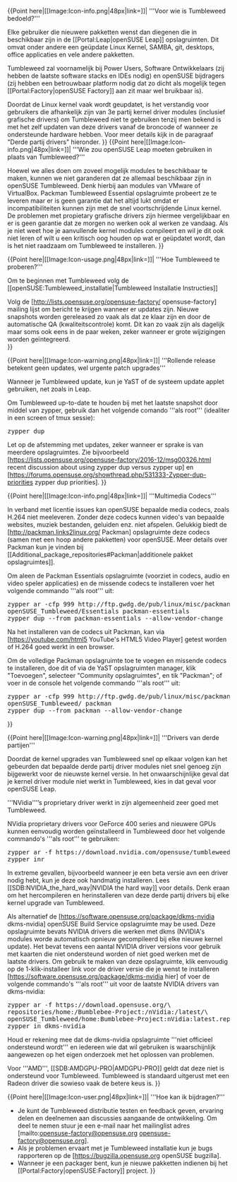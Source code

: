 {{Point here|[[Image:Icon-info.png|48px|link=]]|
'''Voor wie is Tumbleweed bedoeld?'''

Elke gebruiker die nieuwere pakketten wenst dan diegenen die in beschikbaar zijn in de [[Portal:Leap|openSUSE Leap]] opslagruimten.  Dit omvat onder andere een geüpdate Linux Kernel, SAMBA, git, desktops, office applicaties en vele andere pakketten.

Tumbleweed zal voornamelijk bij Power Users, Software Ontwikkelaars (zij hebben de laatste software stacks en IDEs nodig) en openSUSE bijdragers (zij hebben een betrouwbaar platform nodig dat zo dicht als mogelijk tegen [[Portal:Factory|openSUSE Factory]] aan zit maar wel bruikbaar is).

Doordat de Linux kernel vaak wordt geupdatet, is het verstandig voor gebruikers die afhankelijk zijn van 3e partij kernel driver modules (inclusief grafische drivers) om Tumbleweed niet te gebruiken tenzij men bekend is met het zelf updaten van deze drivers vanaf de broncode of wanneer ze ondersteunde hardware hebben. Voor meer details kijk in de paragraaf "Derde partij drivers" hieronder.
}}
{{Point here|[[Image:Icon-info.png|48px|link=]]|
'''Wie zou openSUSE Leap moeten gebruiken in plaats van Tumbleweed?'''

Hoewel we alles doen om zoveel mogelijk modules te beschikbaar te maken, kunnen we niet garanderen dat ze allemaal beschikbaar zijn in openSUSE Tumbleweed. Denk hierbij aan modules van VMware of VirtualBox. Packman Tumbleweed Essential opslagruimte probeert ze te leveren maar er is geen garantie dat het altijd lukt omdat er incompatibiliteiten kunnen zijn met de snel voortschrijdende Linux kernel. De problemen met propietary grafische drivers zijn hiermee vergelijkbaar en er is geen garantie dat ze morgen no werken ook al werken ze vandaag. Als je niet weet hoe je aanvullende kernel modules compileert en wil je dit ook niet leren of wilt u een kritisch oog houden op wat er geüpdatet wordt, dan is het niet raadzaam om Tumbleweed te installeren.
}}

{{Point here|[[Image:Icon-usage.png|48px|link=]]|
'''Hoe Tumbleweed te proberen?'''

Om te beginnen met Tumbleweed volg de [[openSUSE:Tumbleweed_installatie|Tumbleweed Installatie Instructies]]

Volg de [http://lists.opensuse.org/opensuse-factory/ opensuse-factory] mailing lijst om bericht te krijgen wanneer er updates zijn. Nieuwe snapshots worden gereleased zo vaak als dat ze klaar zijn en door de automatische QA (kwaliteitscontrole) komt. Dit kan zo vaak zijn als dagelijk maar soms ook eens in de paar weken, zeker wanneer er grote wijzigingen worden geïntegreerd.  
}}

{{Point here|[[Image:Icon-warning.png|48px|link=]]|
'''Rollende release betekent geen updates, wel urgente patch upgrades'''

Wanneer je Tumbleweed update, kun je YaST of de systeem update applet gebruiken, net zoals in Leap.

Om Tumbleweed up-to-date te houden bij met het laatste snapshot door middel van zypper, gebruik dan het volgende comando '''als root''' (idealiter in een screen of tmux sessie):

<pre>zypper dup</pre>

Let op de afstemming met updates, zeker wanneer er sprake is van meerdere opslagruimtes.  Zie bijvoorbeeld [https://lists.opensuse.org/opensuse-factory/2016-12/msg00326.html recent discussion about using zypper dup versus zypper up] en [https://forums.opensuse.org/showthread.php/531333-Zypper-dup-priorities zypper dup priorities].
}}

{{Point here|[[Image:Icon-info.png|48px|link=]]|
'''Multimedia Codecs'''

In verband met licentie issues kan openSUSE bepaalde media codecs, zoals H.264 niet meeleveren. Zonder deze codecs kunnen video's van bepaalde websites, muziek bestanden, geluiden enz. niet afspelen. Gelukkig biedt de [http://packman.links2linux.org/ Packman] opslagruimte deze codecs (samen met een hoop andere pakketten) voor openSUSE. Meer details over Packman kun je vinden bij [[Additional_package_repositories#Packman|additionele pakket opslagruimtes]].

Om aleen de Packman Essentials opslagruimte (voorziet in codecs, audio en video speler applicaties) en de missende codecs te installeren voer het volgende commando '''als root''' uit:

<pre>zypper ar -cfp 999 http://ftp.gwdg.de/pub/linux/misc/packman/suse/\
openSUSE_Tumbleweed/Essentials packman-essentials
zypper dup --from packman-essentials --allow-vendor-change</pre>

Na het installeren van de codecs uit Packman, kan via [https://youtube.com/html5 YouTube's HTML5 Video Player] getest worden of H.264 goed werkt in een browser.

Om de volledige Packman opslagruimte toe te voegen en missende codecs te installeren, doe dit of via de YaST opslagruimten manager, klik "Toevoegen", selecteer "Community opslagruimtes", en tik "Packman"; of voer in de console het volgende commando '''als root''' uit:

<pre>zypper ar -cfp 999 http://ftp.gwdg.de/pub/linux/misc/packman/suse/\
openSUSE_Tumbleweed/ packman
zypper dup --from packman --allow-vendor-change</pre>

}}

{{Point here|[[Image:Icon-warning.png|48px|link=]]|
'''Drivers van derde partijen'''

Doordat de kernel upgrades van Tumbleweed snel op elkaar volgen kan het gebeurden dat bepaalde derde partij driver modules niet snel genoeg zijn bijgewerkt voor de nieuwste kernel versie. In het onwaarschijnlijke geval dat je kernel driver module niet werkt in Tumbleweed, kies in dat geval voor openSUSE Leap.

'''NVidia'''’s proprietary driver werkt in zijn algemeenheid zeer goed met Tumbleweed.

NVidia proprietary drivers voor GeForce 400 series and nieuwere GPUs kunnen eenvoudig worden geïnstalleerd in Tumbleweed door het volgende commando's '''als root''' te gebruiken:

<pre>zypper ar -f https://download.nvidia.com/opensuse/tumbleweed nvidia
zypper inr</pre>

In extreme gevallen, bijvoorbeeld wanneer je een beta versie avn een driver nodig hebt, kun je deze ook handmatig installeren. Lees [[SDB:NVIDIA_the_hard_way|NVIDIA the hard way]] voor details. Denk eraan om het hercompileren en herinstalleren van deze derde partij drivers bij elke kernel upgrade van Tumbleweed.

Als alternatief de [https://software.opensuse.org/package/dkms-nvidia dkms-nvidia] openSUSE Build Service opslagruimte may be used.  Deze opslagruimte bevats NVIDIA drivers die werken met dkms (NVIDIA's modules worde automatisch opnieuw gecompileerd bij elke nieuwe kernel update).  Het bevat tevens een aantal NVIDIA driver versions voor gebruik met kaarten die niet ondersteund worden of niet goed werken met de laatste drivers. Om gebruik te maken van deze opslagruimte, klik eenvoudig op de 1-klik-installeer link voor de driver versie die je wenst te installeren [https://software.opensuse.org/package/dkms-nvidia hier] of voer de volgende commando's '''als root''' uit voor de laatste NVIDIA drivers van dkms-nvidia:

<pre>zypper ar -f https://download.opensuse.org/\
repositories/home:/Bumblebee-Project:/nVidia:/latest/\
openSUSE_Tumbleweed/home:Bumblebee-Project:nVidia:latest.repo
zypper in dkms-nvidia</pre>

Houd er rekening mee dat de dkms-nvidia opslagruimte '''niet officieel ondersteund wordt''' en iedereen wie dat wil gebruiken is waarschijnlijk aangewezen op het eigen onderzoek met het oplossen van problemen.

Voor '''AMD''', [[SDB:AMDGPU-PRO|AMDGPU-PRO]] geldt dat deze niet is ondersteund voor Tumbleweed. Tumbleweed is standaard uitgerust met een Radeon driver die sowieso vaak de betere keus is.
}}

{{Point here|[[Image:Icon-user.png|48px|link=]]|
'''Hoe kan ik bijdragen?'''

* Je kunt de Tumbleweed distributie testen en feedback geven, ervaring delen en deelnemen aan discussies aangaande de ontwikkeling. Om deel te nemen stuur je een e-mail naar het mailinglist adres [mailto:opensuse-factory@opensuse.org opensuse-factory@opensuse.org].
* Als je problemen ervaart met je Tumbleweed installatie kun je bugs rapporteren op de [https://bugzilla.opensuse.org openSUSE bugzilla].
* Wanneer je een packager bent, kun je nieuwe pakketten indienen bij het [[Portal:Factory|openSUSE:Factory]] project.
}}
